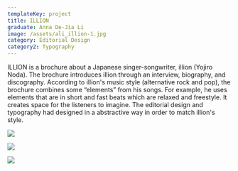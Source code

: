 ```yaml
---
templateKey: project
title: ILLION
graduate: Anna De-Jia Li
image: /assets/ali_illion-1.jpg
category: Editorial Design
category2: Typography
---
```

ILLION is a brochure about a Japanese singer-songwriter, illion (Yojiro Noda). The brochure introduces illion through an interview, biography, and discography. According to illion's music style (alternative rock and pop), the brochure combines some “elements” from his songs. For example, he uses elements that are in short and fast beats which are relaxed and freestyle. It creates space for the listeners to imagine. The editorial design and typography had designed in a abstractive way in order to match illion's style. 

![](/assets/ali_illion-2.jpg)

![](/assets/ali_illion-3.jpg)

![](/assets/ali_illion-4.jpg)
